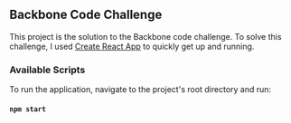 ## Backbone Code Challenge
This project is the solution to the Backbone code challenge. To solve this challenge, I used [Create React App](https://github.com/facebook/create-react-app) to quickly get up and running.

### Available Scripts

To run the application, navigate to the project's root directory and run:

#### `npm start`
